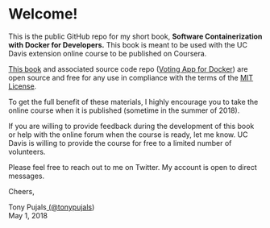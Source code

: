 # Welcome!

This is the public GitHub repo for my short book, **Software Containerization with Docker for Developers.** This book is meant to be used with the UC Davis extension online course to be published on Coursera.

[This book](https://books.tonypujals.io/docker/) and associated source code repo \([Voting App for Docker](https://github.com/subfuzion/docker-voting-app-nodejs)\) are open source and free for any use in compliance with the terms of the [MIT License](https://raw.githubusercontent.com/subfuzion/book-docker-for-developers/master/LICENSE).

To get the full benefit of these materials, I highly encourage you to take the online course when it is published \(sometime in the summer of 2018\).

If you are willing to provide feedback during the development of this book or help with the online forum when the course is ready, let me know. UC Davis is willing to provide the course for free to a limited number of volunteers.

Please feel free to reach out to me on Twitter. My account is open to direct messages.

Cheers,

Tony Pujals[ \(@tonypujals](https://twitter.com/tonypujals)\)  
May 1, 2018  


